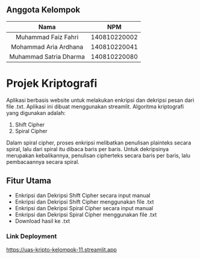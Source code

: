 ## Anggota Kelompok
| Nama    |  NPM    |
|:-------------:|:-------------:|
| Muhammad Faiz Fahri | 140810220002 | 
| Mohammad Aria Ardhana | 140810220041 | 
| Muhammad Satria Dharma | 140810220080 | 

# Projek Kriptografi
Aplikasi berbasis website untuk melakukan enkripsi dan dekripsi pesan dari file .txt. Aplikasi ini dibuat menggunakan streamlit.
Algoritma kriptografi yang digunakan adalah:
1. Shift Cipher
2. Spiral Cipher
   
Dalam spiral cipher, proses enkripsi melibatkan penulisan plainteks secara spiral, lalu dari spiral itu dibaca baris per baris.
Untuk dekripsinya merupakan kebalikannya, penulisan cipherteks secara baris per baris, lalu pembacaannya secara spiral.

## Fitur Utama
- Enkripsi dan Dekripsi Shift Cipher secara input manual
- Enkripsi dan Dekripsi Shift Cipher menggunakan file .txt
- Enkripsi dan Dekripsi Spiral Cipher secara input manual
- Enkripsi dan Dekripsi Spiral Cipher menggunakan file .txt
- Download hasil ke .txt

### Link Deployment
https://uas-kripto-kelompok-11.streamlit.app
